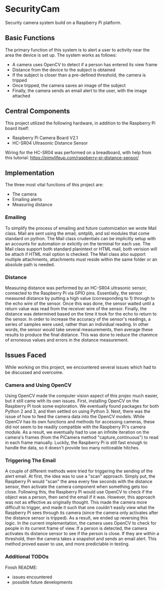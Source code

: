 # SecurityCam

Security camera system build on a Raspberry Pi platform.

## Basic Functions

The primary function of this system is to alert a user to activity near the area the device is set up.
The system works as follows:

- A camera uses OpenCV to detect if a person has entered its view frame
- Distance from the device to the subject is obtained
- If the subject is closer than a pre-defined threshold, the camera is tripped
- Once tripped, the camera saves an image of the subject
- Finally, the camera sends an email alert to the user, with the image attached

## Central Components

This project utilized the following hardware, in addition to the Raspberry Pi board itself:

- Raspberry Pi Camera Board V2.1
- HC-SR04 Ultrasonic Distance Sensor

Wiring for the HC-SR04 was performed on a breadboard, with help from this tutorial:
https://pimylifeup.com/raspberry-pi-distance-sensor/

## Implementation

The three most vital functions of this project are:

- The camera
- Emailing alerts
- Measuring distance

### Emailing

To simplify the process of emailing and future customization we wrote Mail class. Mail are sent using the email, smtplib, and ssl modules that come standard on python. The Mail class crudentials can be implicitly setup with an accounts for automation or exlicitly on the terminal for each use. The Mail class support both standard planintext or HTML mail, both verision will be attach if HTML mail option is checked. The Mail class also support multiple attachments, attachments must reside within the same folder or an absolute path is needed.

### Distance

Measuring distance was performed by an HC-SR04 ultrasonic sensor, connected to the Raspberry Pi via GPIO pins.
Essentially, the sensor measured distance by putting a high value (corresponding to 1) through to the echo wire of the sensor.
Once this was done, the sensor waited until a return value was read from the receiver wire of the sensor.
Finally, the distance was determined based on the time it took for the echo to return to the sensor.
In order to increase the accuracy of the sensor's readings, a series of samples were used, rather than an individual reading.
In other words, the sensor would take several measurements, then average these results to produce the final distance.
This was done to reduce the chanmce of erroneous values and errors in the distance measurement. 

## Issues Faced

While working on this project, we encountered several issues which had to be discussed and overcome.

###  Camera and Using OpenCV

Using OpenCV made the computer vision aspect of this projec much easier, but it still came with its own issues. First, installing OpenCV on the Raspberry Pi took some exploration. We eventually found packages for both Python 2 and 3, and then settled on using Python 3. Next, there was the issue of how to feed the camera data into the OpenCV models. While OpenCV has its own functions and methods for accessing cameras, these did not seem to be readily compatible with the Raspberry Pi's camera module. As a result, we eventually had to use an infinite iteration on the camera's frames (from the PiCamera method "capture_continuous") to read in each frame manually. Luckily, the Raspberry Pi is still fast enough to handle the data, so it doesn't provide too many noticeable hitches.

### Triggering The Email

A couple of different methods were tried for triggering the sending of the alert email. At first, the idea was to use a "scan" approach. Simply put, the Raspberry Pi would "scan" the area every few seconds with the distance sensor, then activate the camera component when something gets too close. Following this, the Raspberry Pi would use OpenCV to check if the object was a person, then send the email if it was. However, this approach was not as effective as originally thought. This made the camera more difficult to trigger, and made it such that one couldn't easily view what the Raspberry Pi sees through its camera (since the camera only activates after the distance sensor is tripped). As a result, we ended up reversing this logic. In the current implementation, the camera uses OpenCV to check for people in its current frame of view. If a person is detected, the camera activates its distance sensor to see if the person is close. If they are within a threshold, then the camera takes a snapshot and sends an email alert. This method proved easier to use, and more predictable in testing.

### Additional TODOs

Finish README:
 - issues encountered
 - possible future developments
